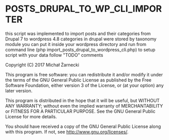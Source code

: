 # POSTS_DRUPAL_TO_WP_CLI_IMPORTER
this script was implemented to import posts and their categories from Drupal 7 to wordpress 4.8
categories in drupal were stored by taxonomy module
you can put it inside your wordpress directory and run from command line (php import_posts_drupal_to_wordpress_cli.php)
to setup script with your data follow "TODO" comments

Copyright (C) 2017 Michał Żarnecki

This program is free software: you can redistribute it and/or modify
it under the terms of the GNU General Public License as published by
the Free Software Foundation, either version 3 of the License, or
(at your option) any later version.

This program is distributed in the hope that it will be useful,
but WITHOUT ANY WARRANTY; without even the implied warranty of
MERCHANTABILITY or FITNESS FOR A PARTICULAR PURPOSE.  See the
GNU General Public License for more details.

You should have received a copy of the GNU General Public License
along with this program.  If not, see <http://www.gnu.org/licenses/>.
